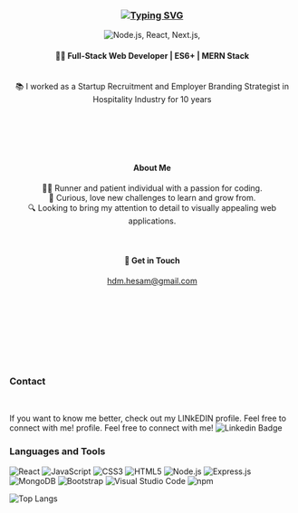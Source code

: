 ### <div align="center">[![Typing SVG](https://readme-typing-svg.demolab.com?font=Reem+Kufi&weight=500&size=27&duration=3000&pause=2000&color=FFFAFA&background=0c1117&center=true&vCenter=true&width=500&lines=Hi%2C+I'm+Hesam!+%20+Nice+to+meet+you+%F0%9F%91%8B)](https://git.io/typing-svg)</div>

<p align="center">
 <img src="https://skillicons.dev/icons?i=javascript,mongodb,expressjs,react,nodejs" alt="Node.js, React, Next.js," />
</p>


#### <div align="center">🧑‍💻 Full-Stack Web Developer  |  ES6+  |  MERN Stack</div>

<br/>
<div align="center">📚 I worked as a Startup Recruitment and Employer Branding Strategist in Hospitality Industry for 10 years</div>
<br/>

<br/>
<br/> 
<br/> 
<br/> 


#### <div align="center"> About Me</div>
<div align="center">
  🏃🏻 Runner and patient individual with a passion for coding.<br/>
  🌱 Curious, love new challenges to learn and grow from.<br/>
  🔍 Looking to bring my attention to detail to visually appealing web applications.<br/>
  
</div>
    
<br/>  
<br/>

#### <div align="center">📲 Get in Touch</div> 
<div align="center"><a href="mailto:hdm.hesam@gmail.com">hdm.hesam@gmail.com</a></div>  

<br/>
<br/> 
<br/> 
<br/> 
<br/>  
<br/>  
<br/> 
<br/>  

 ### Contact

 
<br/>

If you want to know me better, check out my LINkEDIN profile. Feel free to connect with me! profile. Feel free to connect with me! ![Linkedin Badge](https://img.shields.io/badge/-LinkedIn-blue?style=for-the-badge&logo=Linkedin&&target=_blanklogoColor=white&link=https://www.linkedin.com/in/hesamde/) 


###  Languages and Tools

 ![React](https://img.shields.io/badge/react-%2320232a.svg?style=for-the-badge&logo=react&logoColor=%2361DAFB)
 ![JavaScript](https://img.shields.io/badge/javascript-%23323330.svg?style=for-the-badge&logo=javascript&logoColor=%23F7DF1E)
 ![CSS3](https://img.shields.io/badge/css3-%231572B6.svg?style=for-the-badge&logo=css3&logoColor=white)
 ![HTML5](https://img.shields.io/badge/html5-%23E34F26.svg?style=for-the-badge&logo=html5&logoColor=white)
 ![Node.js](https://img.shields.io/badge/Node.js-339933?style=for-the-badge&logo=nodedotjs&logoColor=white)
 ![Express.js](https://img.shields.io/badge/express.js-%23404d59.svg?style=for-the-badge&logo=express&logoColor=%2361DAFB)
 ![MongoDB](https://img.shields.io/badge/MongoDB-%234ea94b.svg?style=for-the-badge&logo=mongodb&logoColor=white)
 ![Bootstrap](https://img.shields.io/badge/bootstrap-%23563D7C.svg?style=for-the-badge&logo=bootstrap&logoColor=white)
 ![Visual Studio Code](https://img.shields.io/badge/Visual%20Studio%20Code-0078d7.svg?style=for-the-badge&logo=visual-studio-code&logoColor=white)
 ![npm](https://img.shields.io/badge/npm-CB3837?style=for-the-badge&logo=npm&logoColor=white)

![Top Langs](https://github-readme-stats.vercel.app/api/top-langs/?username=hesamde&layout=compact&theme=swift&hide_border=true&bg_color=FFFFFF66)

  
